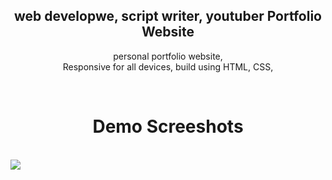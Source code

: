  <h2 align="center"> web developwe, script writer, youtuber  Portfolio Website</h2>

 <p align="center">  personal portfolio website, <br />Responsive for all devices, build using HTML, CSS, 
</p>



<br />
<h1 align="center"> Demo Screeshots</h1>
<br/>
<img src="https://github.com/user-attachments/assets/d9d1cd06-a733-4382-be35-171fcf050eaa">
